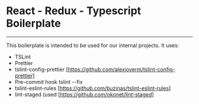 # React - Redux - Typescript Boilerplate
------
This boilerplate is intended to be used for our internal projects.
It uses:
- TSLint
- Prettier
- tslint-config-prettier [https://github.com/alexjoverm/tslint-config-prettier]
- Pre-commit hook tslint --fix
- tslint-eslint-rules [https://github.com/buzinas/tslint-eslint-rules]
- lint-staged (used [https://github.com/okonet/lint-staged]
